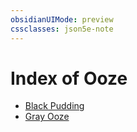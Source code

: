 ```yaml
---
obsidianUIMode: preview
cssclasses: json5e-note
---
```

# Index of Ooze

- [Black Pudding](black-pudding.md)
- [Gray Ooze](gray-ooze.md)
